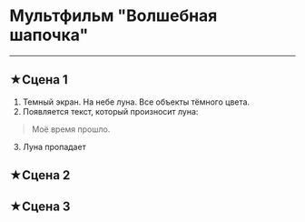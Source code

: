 # Мультфильм **"Волшебная шапочка"**
------------------------------------
## ★Сцена 1
1. Темный экран. На небе луна. Все объекты тёмного цвета.
2. Появляется текст, который произносит луна:
> Моё время прошло.
3. Луна пропадает
## ★Сцена 2

## ★Сцена 3
